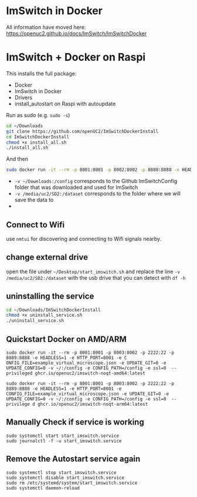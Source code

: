 # ImSwitch in Docker 

All information have moved here: https://openuc2.github.io/docs/ImSwitch/ImSwitchDocker


# ImSwitch + Docker on Raspi

This installs the full package:
- Docker
- ImSwitch in Docker
- Drivers
- install_autostart on Raspi with autoupdate
   
Run as sudo (e.g. `sudo -s`)
```bash
cd ~/Downloads
git clone https://github.com/openUC2/ImSwitchDockerInstall
cd ImSwitchDockerInstall
chmod +x install_all.sh
./install_all.sh
```

And then 

```bash
sudo docker run -it --rm -p 8001:8001 -p 8002:8002 -p 8888:8888 -e HEADLESS=1  -e HTTP_PORT=8001    -e UPDATE_GIT=1  -e UPDATE_CONFIG=0  -e CONFIG_PATH=/config   -v ~/Downloads:/config --privileged -e DATA_PATH=/dataset  -v /media/uc2/SD2:/dataset  ghcr.io/openuc2/imswitch-noqt-arm64:latest
```

- `-v ~/Downloads:/config` corresponds to the Github ImSwitchConfig folder that was downloaded and used for ImSwitch
- `-v /media/uc2/SD2:/dataset` corresponds to the folder where we will save the data to
- 
## Connect to Wifi 

use `nmtui` for discovering and connecting to Wifi signals nearby.

## change external drive

open the file under `~/Desktop/start_imswitch.sh` and replace the line `-v /media/uc2/SD2:/dataset` with the usb drive that you can detect with `df -h`

## uninstalling the service

```bash
cd ~/Downloads/ImSwitchDockerInstall
chmod +x uninstall_service.sh
./uninstall_service.sh
```

## Quickstart Docker on AMD/ARM

```
sudo docker run -it --rm -p 8001:8001 -p 8003:8002 -p 2222:22 -p 8889:8888 -e HEADLESS=1 -e HTTP_PORT=8001 -e C ONFIG_FILE=example_virtual_microscope.json -e UPDATE_GIT=0 -e UPDATE_CONFIG=0 -v ~/:/config -e CONFIG_PATH=/config -e ssl=0  --privileged ghcr.io/openuc2/imswitch-noqt-amd64:latest
```

```
sudo docker run -it --rm -p 8001:8001 -p 8003:8002 -p 2222:22 -p 8889:8888 -e HEADLESS=1 -e HTTP_PORT=8001 -e CONFIG_FILE=example_virtual_microscope.json -e UPDATE_GIT=0 -e UPDATE_CONFIG=0 -v ~/:/config -e CONFIG_PATH=/config -e ssl=0  --privilege d ghcr.io/openuc2/imswitch-noqt-arm64:latest
```


## Manually Check if service is working

```
sudo systemctl start start_imswitch.service
sudo journalctl -f -u start_imswitch.service
```

## Remove the Autostart service again

```
sudo systemctl stop start_imswitch.service
sudo systemctl disable start_imswitch.service
sudo rm /etc/systemd/system/start_imswitch.service
sudo systemctl daemon-reload
```